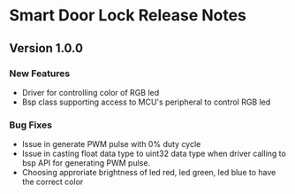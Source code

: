 # Smart Door Lock Release Notes

## Version 1.0.0
### New Features
- Driver for controlling color of RGB led
- Bsp class supporting access to MCU's peripheral to control RGB led
### Bug Fixes
- Issue in generate PWM pulse with 0% duty cycle
- Issue in casting float data type to uint32 data type when driver calling to bsp API for generating PWM pulse.
- Choosing approriate brightness of led red, led green, led blue to have the correct color
 